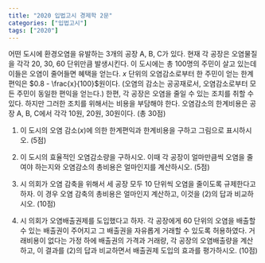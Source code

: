 ```yaml
---
title: "2020 입법고시 경제학 2문"
categories: ["입법고시"]
tags: ["2020"]
---
```


어떤 도시에 환경오염을 유발하는 3개의 공장 A, B, C가 있다. 현재 각 공장은 오염물질을 각각 20, 30, 60 단위만큼 발생시킨다. 이 도시에는 총 100명의 주민이 살고 있는데 이들은 오염이 줄어들면 혜택을 얻는다. $x$ 단위의 오염감소로부터 한 주민이 얻는 한계편익은 $0.8 - \frac{x}{100}$원이다. (오염의 감소는 공공재로서, 오염감소로부터 모든 주민이 동일한 편익을 얻는다.) 한편, 각 공장은 오염을 줄일 수 있는 조치를 취할 수 있다. 하지만 그러한 조치를 위해서는 비용을 부담해야 한다. 오염감소의 한계비용은 공장 A, B, C에서 각각 10원, 20원, 30원이다. (총 30점)

1) 이 도시의 오염 감소($x$)에 의한 한계편익과 한계비용을 구하고 그림으로 표시하시오. (5점)

2) 이 도시의 효율적인 오염감소량을 구하시오. 이때 각 공장이 얼마만큼씩 오염을 줄여야 하는지와 오염감소의 총비용은 얼마인지를 계산하시오. (5점)

3) 시 의회가 오염 감축을 위해서 세 공장 모두 10 단위씩 오염을 줄이도록 규제한다고 하자. 이 경우 오염 감축의 총비용은 얼마인지 계산하고, 이것을 (2)의 답과 비교하시오. (10점)

4) 시 의회가 오염배출권제를 도입했다고 하자. 각 공장에게 60 단위의 오염을 배출할 수 있는 배출권이 주어지고 그 배출권을 자유롭게 거래할 수 있도록 허용하였다. 거래비용이 없다는 가정 하에 배출권의 가격과 거래량, 각 공장의 오염배출량을 계산하고, 이 결과를 (2)의 답과 비교하면서 배출권제 도입의 효과를 평가하시오. (10점)
